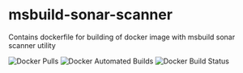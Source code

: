 # msbuild-sonar-scanner
Contains dockerfile for building of docker image with msbuild sonar scanner utility

![Docker Pulls](https://img.shields.io/docker/pulls/hellevar/msbuild-sonar-scanner.svg?style=for-the-badge) ![Docker Automated Builds](https://img.shields.io/docker/automated/hellevar/msbuild-sonar-scanner.svg?style=for-the-badge) ![Docker Build Status](https://img.shields.io/docker/build/hellevar/msbuild-sonar-scanner.svg?style=for-the-badge)
